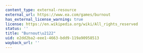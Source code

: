 ```yaml
---
content_type: external-resource
external_url: https://www.ea.com/games/burnout
has_external_license_warning: true
license: https://en.wikipedia.org/wiki/All_rights_reserved
status: ''
title: "Burnout\u2122"
uid: e2dd2ba2-eee1-4663-bdd9-119a90958513
wayback_url: ''
---
```

